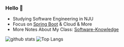 <!--
**stormbroken/stormbroken** is a ✨ _special_ ✨ repository because its `README.md` (this file) appears on your GitHub profile.

Here are some ideas to get you started:

- 🔭 I’m currently working on ...
- 🌱 I’m currently learning ...
- 👯 I’m looking to collaborate on ...
- 🤔 I’m looking for help with ...
- 💬 Ask me about ...
- 📫 How to reach me: ...
- 😄 Pronouns: ...
- ⚡ Fun fact: ...
-->

### Hello 👋
- Studying Software Engineering in NJU
- Focus on [Spring Boot](https://github.com/stormbroken/Tec-Be/blob/main/Spring%20Boot/Summary-Spring%20Boot%E6%8E%A8%E8%8D%90%E9%98%85%E8%AF%BB.md) & Cloud & More
- More Notes About My Class: [Software-Knowledge](https://github.com/Software-Knowledge)

![github stats](https://github-readme-stats.vercel.app/api?username=stormbroken&theme=dark&show_icons=true)
![Top Langs](https://github-readme-stats.vercel.app/api/top-langs/?username=stormbroken&hide=TeX,javascript,html,Jupyter&layout=compact&theme=dark)
